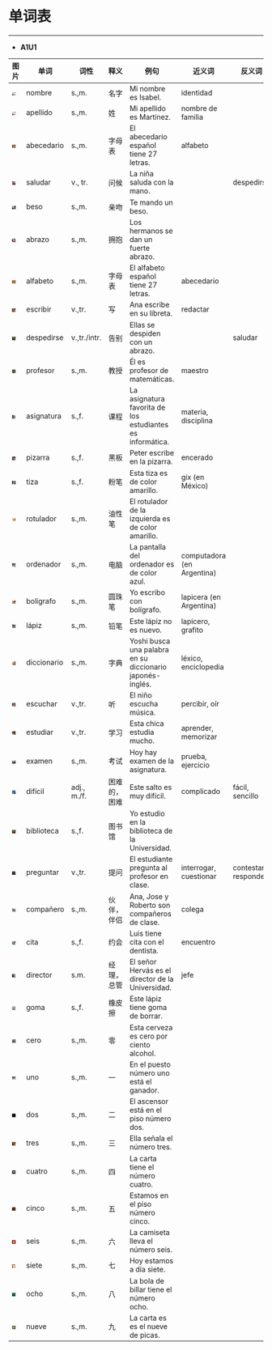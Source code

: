# 单词表

----

- **A1U1**

| 图片 | 单词 | 词性 | 释义 | 例句 | 近义词 | 反义词 |
| --- | --- | ---- | ---- | ---- | ---- | ----- |
| <img src="pics/0001.jpg" width="50%" height="50%"/> | nombre | s.,m. | 名字 | Mi nombre es Isabel. | identidad | |
| <img src="pics/0002.jpg" width="50%" height="50%"/> | apellido | s.,m. | 姓 | Mi apellido es Martínez. | nombre de familia | |
| <img src="pics/0003.jpg" width="50%" height="50%"/> | abecedario | s.,m. | 字母表 | El abecedario español tiene 27 letras. | alfabeto | |
| <img src="pics/0004.jpg" width="50%" height="50%"/> | saludar | v., tr. | 问候 | La niña saluda con la mano. | | despedirse |
| <img src="pics/0005.jpg" width="50%" height="50%"/> | beso | s.,m. | 亲吻 | Te mando un beso. | | |
| <img src="pics/0006.jpg" width="50%" height="50%"/> | abrazo | s.,m. | 拥抱 | Los hermanos se dan un fuerte abrazo. | | |
| <img src="pics/0007.jpg" width="50%" height="50%"/> | alfabeto | s.,m. | 字母表 | El alfabeto español tiene 27 letras. | abecedario | |
| <img src="pics/0008.jpg" width="50%" height="50%"/> | escribir | v.,tr. | 写 | Ana escribe en su libreta. | redactar |
| <img src="pics/0009.jpg" width="50%" height="50%"/> | despedirse | v.,tr./intr. | 告别 | Ellas se despiden con un abrazo. | | saludar |
| <img src="pics/0010.jpg" width="50%" height="50%"/> | profesor | s.,m. | 教授 | Él es profesor de matemáticas. | maestro |
| <img src="pics/0011.jpg" width="50%" height="50%"/> | asignatura | s.,f. | 课程 | La asignatura favorita de los estudiantes es informática. | materia, disciplina | |
| <img src="pics/0012.jpg" width="50%" height="50%"/> | pizarra | s.,f. | 黑板 | Peter escribe en la pizarra. | encerado | |
| <img src="pics/0013.jpg" width="50%" height="50%"/> | tiza | s.,f. | 粉笔 | Esta tiza es de color amarillo. | gix (en México) | |
| <img src="pics/0014.jpg" width="50%" height="50%"/> | rotulador | s.,m. | 油性笔 | El rotulador de la izquierda es de color amarillo. | | |
| <img src="pics/0015.jpg" width="50%" height="50%"/> | ordenador | s.,m. | 电脑 | La pantalla del ordenador es de color azul. | computadora (en Argentina) | |
| <img src="pics/0016.jpg" width="50%" height="50%"/> | bolígrafo | s.,m. | 圆珠笔 | Yo escribo con bolígrafo. | lapicera (en Argentina) | |
| <img src="pics/0017.jpg" width="50%" height="50%"/> | lápiz | s.,m. | 铅笔 | Este lápiz no es nuevo. | lapicero, grafito | |
| <img src="pics/0018.jpg" width="50%" height="50%"/> | diccionario | s.,m. | 字典 | Yoshi busca una palabra en su diccionario japonés- inglés. | léxico, enciclopedia | |
| <img src="pics/0019.jpg" width="50%" height="50%"/> | escuchar | v.,tr. | 听 | El niño escucha música. | percibir, oír | |
| <img src="pics/0020.jpg" width="50%" height="50%"/> | estudiar | v.,tr. | 学习 | Esta chica estudia mucho. | aprender, memorizar | |
| <img src="pics/0021.jpg" width="50%" height="50%"/> | examen | s.,m. | 考试 | Hoy hay examen de la asignatura. | prueba, ejercicio |
| <img src="pics/0022.jpg" width="50%" height="50%"/> | difícil | adj., m./f. | 困难的，困难 | Este salto es muy difícil. | complicado | fácil, sencillo |
| <img src="pics/0023.jpg" width="50%" height="50%"/> | biblioteca | s.,f. | 图书馆 | Yo estudio en la biblioteca de la Universidad. | | |
| <img src="pics/0024.jpg" width="50%" height="50%"/> | preguntar | v.,tr. | 提问 | El estudiante pregunta al profesor en clase. | interrogar, cuestionar | contestar, responder |
| <img src="pics/0025.jpg" width="50%" height="50%"/> | compañero | s.,m. | 伙伴，伴侣 | Ana, Jose y Roberto son compañeros de clase. | colega | |
| <img src="pics/0026.jpg" width="50%" height="50%"/> | cita | s.,f. | 约会 | Luis tiene cita con el dentista. | encuentro
| <img src="pics/0027.jpg" width="50%" height="50%"/> | director | s.m. | 经理，总管 | El señor Hervás es el director de la Universidad. | jefe | |
| <img src="pics/0028.jpg" width="50%" height="50%"/> | goma | s.,f. | 橡皮擦 | Este lápiz tiene goma de borrar. | | |
| <img src="pics/0029.jpg" width="50%" height="50%"/> | cero | s.,m. | 零 | Esta cerveza es cero por ciento alcohol. | | |
| <img src="pics/0030.jpg" width="50%" height="50%"/> | uno | s.,m. | 一 | En el puesto número uno está el ganador. | | |
| <img src="pics/0031.jpg" width="50%" height="50%"/> | dos | s.,m. | 二 | El ascensor está en el piso número dos. | | |
| <img src="pics/0032.jpg" width="50%" height="50%"/> | tres | s.,m. | 三 | Ella señala el número tres. | | |
| <img src="pics/0033.jpg" width="50%" height="50%"/> | cuatro | s.,m. | 四 | La carta tiene el número cuatro. | | |
| <img src="pics/0034.jpg" width="50%" height="50%"/> | cinco | s.,m. | 五 | Estamos en el piso número cinco. | | |
| <img src="pics/0035.jpg" width="50%" height="50%"/> | seis | s.,m. | 六 | La camiseta lleva el número seis. | | |
| <img src="pics/0036.jpg" width="50%" height="50%"/> | siete | s.,m. | 七 | Hoy estamos a día siete. | | |
| <img src="pics/0037.jpg" width="50%" height="50%"/> | ocho | s.,m. | 八 | La bola de billar tiene el número ocho. | | |
| <img src="pics/0038.jpg" width="50%" height="50%"/> | nueve | s.,m. | 九 | La carta es es el nueve de picas. | | |
